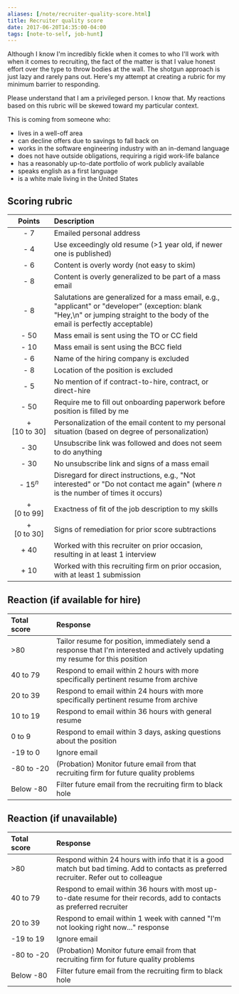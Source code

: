 ```yaml
---
aliases: [/note/recruiter-quality-score.html]
title: Recruiter quality score
date: 2017-06-20T14:35:00-04:00
tags: [note-to-self, job-hunt]
---
```


Although I know I'm incredibly fickle when it comes to who I'll work with when it comes to recruiting, the fact of the matter is that I value honest effort over the type to throw bodies at the wall. The shotgun approach is just lazy and rarely pans out. Here's my attempt at creating a rubric for my minimum barrier to responding.

Please understand that I am a privileged person. I know that. My reactions based on this rubric will be skewed toward my particular context.

This is coming from someone who:

- lives in a well-off area
- can decline offers due to savings to fall back on
- works in the software engineering industry with an in-demand language
- does not have outside obligations, requiring a rigid work-life balance
- has a reasonably up-to-date portfolio of work publicly available
- speaks english as a first language
- is a white male living in the United States

## Scoring rubric

|         Points         | Description                                                                                                                                                                     |
| :--------------------: | :------------------------------------------------------------------------------------------------------------------------------------------------------------------------------ |
|          - 7           | Emailed personal address                                                                                                                                                        |
|          - 4           | Use exceedingly old resume (>1 year old, if newer one is published)                                                                                                             |
|          - 6           | Content is overly wordy (not easy to skim)                                                                                                                                      |
|          - 8           | Content is overly generalized to be part of a mass email                                                                                                                        |
|          - 8           | Salutations are generalized for a mass email, e.g., "applicant" or "developer" (exception: blank "Hey,\n" or jumping straight to the body of the email is perfectly acceptable) |
|          - 50          | Mass email is sent using the TO or CC field                                                                                                                                     |
|          - 10          | Mass email is sent using the BCC field                                                                                                                                          |
|          - 6           | Name of the hiring company is excluded                                                                                                                                          |
|          - 8           | Location of the position is excluded                                                                                                                                            |
|          - 5           | No mention of if contract-to-hire, contract, or direct-hire                                                                                                                     |
|          - 50          | Require me to fill out onboarding paperwork before position is filled by me                                                                                                     |
| + [10&nbsp;to&nbsp;30] | Personalization of the email content to my personal situation (based on degree of personalization)                                                                              |
|          - 30          | Unsubscribe link was followed and does not seem to do anything                                                                                                                  |
|          - 30          | No unsubscribe link and signs of a mass email                                                                                                                                   |
|   - 15<sup>_n_</sup>   | Disregard for direct instructions, e.g., "Not interested" or "Do not contact me again" (where _n_ is the number of times it occurs)                                             |
| + [0&nbsp;to&nbsp;99]  | Exactness of fit of the job description to my skills                                                                                                                            |
| + [0&nbsp;to&nbsp;30]  | Signs of remediation for prior score subtractions                                                                                                                               |
|          + 40          | Worked with this recruiter on prior occasion, resulting in at least 1 interview                                                                                                 |
|          + 10          | Worked with this recruiting firm on prior occasion, with at least 1 submission                                                                                                  |

## Reaction (if available for hire)

| Total score          | Response                                                                                                                      |
| :------------------- | :---------------------------------------------------------------------------------------------------------------------------- |
| &gt;80               | Tailor resume for position, immediately send a response that I'm interested and actively updating my resume for this position |
| 40&nbsp;to&nbsp;79   | Respond to email within 2 hours with more specifically pertinent resume from archive                                          |
| 20&nbsp;to&nbsp;39   | Respond to email within 24 hours with more specifically pertinent resume from archive                                         |
| 10&nbsp;to&nbsp;19   | Respond to email within 36 hours with general resume                                                                          |
| 0&nbsp;to&nbsp;9     | Respond to email within 3 days, asking questions about the position                                                           |
| -19&nbsp;to&nbsp;0   | Ignore email                                                                                                                  |
| -80&nbsp;to&nbsp;-20 | (Probation) Monitor future email from that recruiting firm for future quality problems                                        |
| Below&nbsp;-80       | Filter future email from the recruiting firm to black hole                                                                    |

## Reaction (if unavailable)

| Total score          | Response                                                                                                                                 |
| :------------------- | :--------------------------------------------------------------------------------------------------------------------------------------- |
| &gt;80               | Respond within 24 hours with info that it is a good match but bad timing. Add to contacts as preferred recruiter. Refer out to colleague |
| 40&nbsp;to&nbsp;79   | Respond to email within 36 hours with most up-to-date resume for their records, add to contacts as preferred recruiter                   |
| 20&nbsp;to&nbsp;39   | Respond to email within 1 week with canned "I'm not looking right now..." response                                                       |
| -19&nbsp;to&nbsp;19  | Ignore email                                                                                                                             |
| -80&nbsp;to&nbsp;-20 | (Probation) Monitor future email from that recruiting firm for future quality problems                                                   |
| Below&nbsp;-80       | Filter future email from the recruiting firm to black hole                                                                               |
